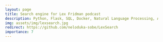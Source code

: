 ```yaml
---
layout: page
title: Search engine for Lex Fridman podcast
description: Python, Flask, SQL, Docker, Natural Language Processing, API, MariaDB
img: assets/img/lexsearch.jpg
redirect: https://github.com/neloduka-sobe/LexSearch
importance: 7
---
```

